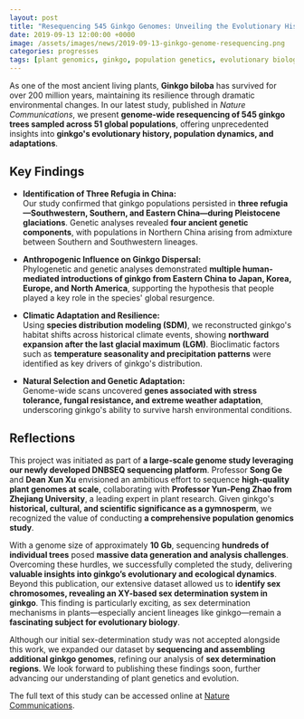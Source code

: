 ```yaml
---
layout: post
title: "Resequencing 545 Ginkgo Genomes: Unveiling the Evolutionary History of a Living Fossil"
date: 2019-09-13 12:00:00 +0000
image: /assets/images/news/2019-09-13-ginkgo-genome-resequencing.png
categories: progresses
tags: [plant genomics, ginkgo, population genetics, evolutionary biology]
---
```


As one of the most ancient living plants, **Ginkgo biloba** has survived for over 200 million years, maintaining its resilience through dramatic environmental changes. In our latest study, published in *Nature Communications*, we present **genome-wide resequencing of 545 ginkgo trees sampled across 51 global populations**, offering unprecedented insights into **ginkgo's evolutionary history, population dynamics, and adaptations**.

## Key Findings  

- **Identification of Three Refugia in China:**  
  Our study confirmed that ginkgo populations persisted in **three refugia—Southwestern, Southern, and Eastern China—during Pleistocene glaciations**. Genetic analyses revealed **four ancient genetic components**, with populations in Northern China arising from admixture between Southern and Southwestern lineages.

- **Anthropogenic Influence on Ginkgo Dispersal:**  
  Phylogenetic and genetic analyses demonstrated **multiple human-mediated introductions of ginkgo from Eastern China to Japan, Korea, Europe, and North America**, supporting the hypothesis that people played a key role in the species' global resurgence.

- **Climatic Adaptation and Resilience:**  
  Using **species distribution modeling (SDM)**, we reconstructed ginkgo's habitat shifts across historical climate events, showing **northward expansion after the last glacial maximum (LGM)**. Bioclimatic factors such as **temperature seasonality and precipitation patterns** were identified as key drivers of ginkgo's distribution.

- **Natural Selection and Genetic Adaptation:**  
  Genome-wide scans uncovered **genes associated with stress tolerance, fungal resistance, and extreme weather adaptation**, underscoring ginkgo's ability to survive harsh environmental conditions.

## Reflections  

This project was initiated as part of **a large-scale genome study leveraging our newly developed DNBSEQ sequencing platform**. Professor **Song Ge** and **Dean Xun Xu** envisioned an ambitious effort to sequence **high-quality plant genomes at scale**, collaborating with **Professor Yun-Peng Zhao from Zhejiang University**, a leading expert in plant research. Given ginkgo's **historical, cultural, and scientific significance as a gymnosperm**, we recognized the value of conducting **a comprehensive population genomics study**.  

With a genome size of approximately **10 Gb**, sequencing **hundreds of individual trees** posed **massive data generation and analysis challenges**. Overcoming these hurdles, we successfully completed the study, delivering **valuable insights into ginkgo’s evolutionary and ecological dynamics**. Beyond this publication, our extensive dataset allowed us to **identify sex chromosomes, revealing an XY-based sex determination system in ginkgo**. This finding is particularly exciting, as sex determination mechanisms in plants—especially ancient lineages like ginkgo—remain a **fascinating subject for evolutionary biology**.  

Although our initial sex-determination study was not accepted alongside this work, we expanded our dataset by **sequencing and assembling additional ginkgo genomes**, refining our analysis of **sex determination regions**. We look forward to publishing these findings soon, further advancing our understanding of plant genetics and evolution.

The full text of this study can be accessed online at [Nature Communications](https://doi.org/10.1038/s41467-019-12133-5).
